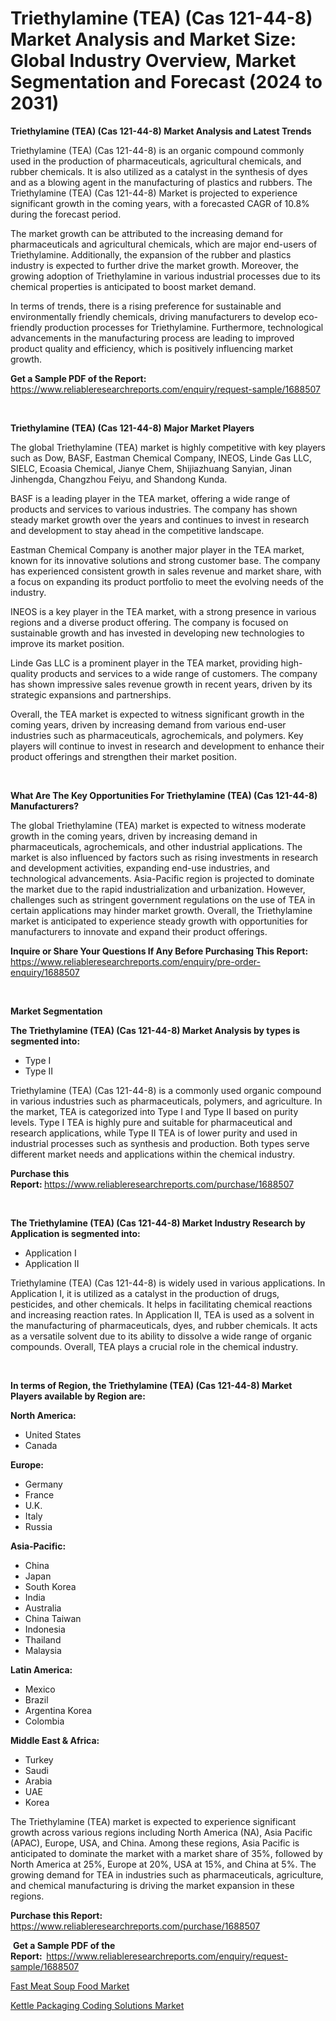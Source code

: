 <p><h1>Triethylamine (TEA) (Cas 121-44-8) Market Analysis and Market Size: Global Industry Overview, Market Segmentation and Forecast (2024 to 2031)</h1></p><p><strong>Triethylamine (TEA) (Cas 121-44-8) Market Analysis and Latest Trends</strong></p>
<p><p>Triethylamine (TEA) (Cas 121-44-8) is an organic compound commonly used in the production of pharmaceuticals, agricultural chemicals, and rubber chemicals. It is also utilized as a catalyst in the synthesis of dyes and as a blowing agent in the manufacturing of plastics and rubbers. The Triethylamine (TEA) (Cas 121-44-8) Market is projected to experience significant growth in the coming years, with a forecasted CAGR of 10.8% during the forecast period.</p><p>The market growth can be attributed to the increasing demand for pharmaceuticals and agricultural chemicals, which are major end-users of Triethylamine. Additionally, the expansion of the rubber and plastics industry is expected to further drive the market growth. Moreover, the growing adoption of Triethylamine in various industrial processes due to its chemical properties is anticipated to boost market demand.</p><p>In terms of trends, there is a rising preference for sustainable and environmentally friendly chemicals, driving manufacturers to develop eco-friendly production processes for Triethylamine. Furthermore, technological advancements in the manufacturing process are leading to improved product quality and efficiency, which is positively influencing market growth.</p></p>
<p><strong>Get a Sample PDF of the Report:&nbsp;</strong> <a href="https://www.reliableresearchreports.com/enquiry/request-sample/1688507">https://www.reliableresearchreports.com/enquiry/request-sample/1688507</a></p>
<p>&nbsp;</p>
<p><strong>Triethylamine (TEA) (Cas 121-44-8) Major Market Players</strong></p>
<p><p>The global Triethylamine (TEA) market is highly competitive with key players such as Dow, BASF, Eastman Chemical Company, INEOS, Linde Gas LLC, SIELC, Ecoasia Chemical, Jianye Chem, Shijiazhuang Sanyian, Jinan Jinhengda, Changzhou Feiyu, and Shandong Kunda.</p><p>BASF is a leading player in the TEA market, offering a wide range of products and services to various industries. The company has shown steady market growth over the years and continues to invest in research and development to stay ahead in the competitive landscape.</p><p>Eastman Chemical Company is another major player in the TEA market, known for its innovative solutions and strong customer base. The company has experienced consistent growth in sales revenue and market share, with a focus on expanding its product portfolio to meet the evolving needs of the industry.</p><p>INEOS is a key player in the TEA market, with a strong presence in various regions and a diverse product offering. The company is focused on sustainable growth and has invested in developing new technologies to improve its market position.</p><p>Linde Gas LLC is a prominent player in the TEA market, providing high-quality products and services to a wide range of customers. The company has shown impressive sales revenue growth in recent years, driven by its strategic expansions and partnerships.</p><p>Overall, the TEA market is expected to witness significant growth in the coming years, driven by increasing demand from various end-user industries such as pharmaceuticals, agrochemicals, and polymers. Key players will continue to invest in research and development to enhance their product offerings and strengthen their market position.</p></p>
<p>&nbsp;</p>
<p><strong>What Are The Key Opportunities For Triethylamine (TEA) (Cas 121-44-8) Manufacturers?</strong></p>
<p><p>The global Triethylamine (TEA) market is expected to witness moderate growth in the coming years, driven by increasing demand in pharmaceuticals, agrochemicals, and other industrial applications. The market is also influenced by factors such as rising investments in research and development activities, expanding end-use industries, and technological advancements. Asia-Pacific region is projected to dominate the market due to the rapid industrialization and urbanization. However, challenges such as stringent government regulations on the use of TEA in certain applications may hinder market growth. Overall, the Triethylamine market is anticipated to experience steady growth with opportunities for manufacturers to innovate and expand their product offerings.</p></p>
<p><strong>Inquire or Share Your Questions If Any Before Purchasing This Report:</strong> <a href="https://www.reliableresearchreports.com/enquiry/pre-order-enquiry/1688507">https://www.reliableresearchreports.com/enquiry/pre-order-enquiry/1688507</a></p>
<p>&nbsp;</p>
<p><strong>Market Segmentation</strong></p>
<p><strong>The Triethylamine (TEA) (Cas 121-44-8) Market Analysis by types is segmented into:</strong></p>
<p><ul><li>Type I</li><li>Type II</li></ul></p>
<p><p>Triethylamine (TEA) (Cas 121-44-8) is a commonly used organic compound in various industries such as pharmaceuticals, polymers, and agriculture. In the market, TEA is categorized into Type I and Type II based on purity levels. Type I TEA is highly pure and suitable for pharmaceutical and research applications, while Type II TEA is of lower purity and used in industrial processes such as synthesis and production. Both types serve different market needs and applications within the chemical industry.</p></p>
<p><strong>Purchase this Report:&nbsp;</strong><a href="https://www.reliableresearchreports.com/purchase/1688507">https://www.reliableresearchreports.com/purchase/1688507</a></p>
<p>&nbsp;</p>
<p><strong>The Triethylamine (TEA) (Cas 121-44-8) Market Industry Research by Application is segmented into:</strong></p>
<p><ul><li>Application I</li><li>Application II</li></ul></p>
<p><p>Triethylamine (TEA) (Cas 121-44-8) is widely used in various applications. In Application I, it is utilized as a catalyst in the production of drugs, pesticides, and other chemicals. It helps in facilitating chemical reactions and increasing reaction rates. In Application II, TEA is used as a solvent in the manufacturing of pharmaceuticals, dyes, and rubber chemicals. It acts as a versatile solvent due to its ability to dissolve a wide range of organic compounds. Overall, TEA plays a crucial role in the chemical industry.</p></p>
<p>&nbsp;</p>
<p><strong>In terms of Region, the Triethylamine (TEA) (Cas 121-44-8) Market Players available by Region are:</strong></p>
<p>
    <p> <strong> North America: </strong>
        <ul>
            <li>United States</li>
            <li>Canada</li>
        </ul>
        </p> 
    <p> <strong> Europe: </strong>
        <ul>
            <li>Germany</li>
            <li>France</li>
            <li>U.K.</li>
            <li>Italy</li>
            <li>Russia</li>
        </ul>
        </p> 
    <p> <strong> Asia-Pacific: </strong>
        <ul>
            <li>China</li>
            <li>Japan</li>
            <li>South Korea</li>
            <li>India</li>
            <li>Australia</li>
            <li>China Taiwan</li>
            <li>Indonesia</li>
            <li>Thailand</li>
            <li>Malaysia</li>
        </ul>
        </p> 
    <p> <strong> Latin America: </strong>
        <ul>
            <li>Mexico</li>
            <li>Brazil</li>
            <li>Argentina Korea</li>
            <li>Colombia</li>
        </ul>
        </p> 
    <p> <strong> Middle East & Africa: </strong>
        <ul>
            <li>Turkey</li>
            <li>Saudi</li>
            <li>Arabia</li>
            <li>UAE</li>
            <li>Korea</li>
        </ul>
    </p>
    </p>
<p><p>The Triethylamine (TEA) market is expected to experience significant growth across various regions including North America (NA), Asia Pacific (APAC), Europe, USA, and China. Among these regions, Asia Pacific is anticipated to dominate the market with a market share of 35%, followed by North America at 25%, Europe at 20%, USA at 15%, and China at 5%. The growing demand for TEA in industries such as pharmaceuticals, agriculture, and chemical manufacturing is driving the market expansion in these regions.</p></p>
<p><strong>Purchase this Report: </strong><a href="https://www.reliableresearchreports.com/purchase/1688507">https://www.reliableresearchreports.com/purchase/1688507</a></p>
<p>&nbsp;<strong>Get a Sample PDF of the Report:&nbsp;&nbsp;</strong><a href="https://www.reliableresearchreports.com/enquiry/request-sample/1688507">https://www.reliableresearchreports.com/enquiry/request-sample/1688507</a></p>
<p><strong></strong></p>
<p><p><a href="https://issuu.com/reportprime-2/docs/fast-meat-soup-food-market-size-2030.pptx">Fast Meat Soup Food Market</a></p><p><a href="https://issuu.com/reportprime-2/docs/kettle-packaging-coding-solutions-market-size-2030">Kettle Packaging Coding Solutions Market</a></p></p>